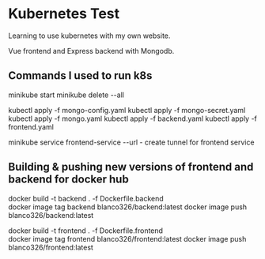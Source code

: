 # Kubernetes Test

Learning to use kubernetes with my own website.

Vue frontend and Express backend with Mongodb.

## Commands I used to run k8s

minikube start
minikube delete --all

kubectl apply -f mongo-config.yaml
kubectl apply -f mongo-secret.yaml
kubectl apply -f mongo.yaml
kubectl apply -f backend.yaml
kubectl apply -f frontend.yaml

minikube service frontend-service --url - create tunnel for frontend service

## Building & pushing new versions of frontend and backend for docker hub

docker build -t backend . -f Dockerfile.backend  
docker image tag backend blanco326/backend:latest
docker image push blanco326/backend:latest

docker build -t frontend . -f Dockerfile.frontend  
docker image tag frontend blanco326/frontend:latest
docker image push blanco326/frontend:latest